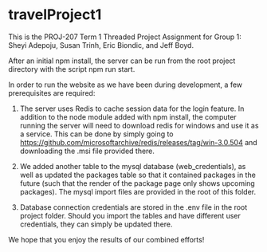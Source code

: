 # travelProject1

This is the PROJ-207 Term 1 Threaded Project Assignment for Group 1:
Sheyi Adepoju, Susan Trinh, Eric Biondic, and Jeff Boyd.

After an initial npm install, the server can be run from the root
project directory with the script npm run start.

In order to run the website as we have been during development,
a few prerequisites are required:

1. The server uses Redis to cache session data for the login feature.
In addition to the node module added with npm install, the computer
running the server will need to download redis for windows and use
it as a service. This can be done by simply going to
https://github.com/microsoftarchive/redis/releases/tag/win-3.0.504
and downloading the .msi file provided there.

2. We added another table to the mysql database (web_credentials),
as well as updated the packages table so that it contained packages
in the future (such that the render of the package page only shows
upcoming packages). The mysql import files are provided in the root of
this folder.

3. Database connection credentials are stored in the .env file in the
root project folder. Should you import the tables and have different
user credentials, they can simply be updated there.

We hope that you enjoy the results of our combined efforts!


